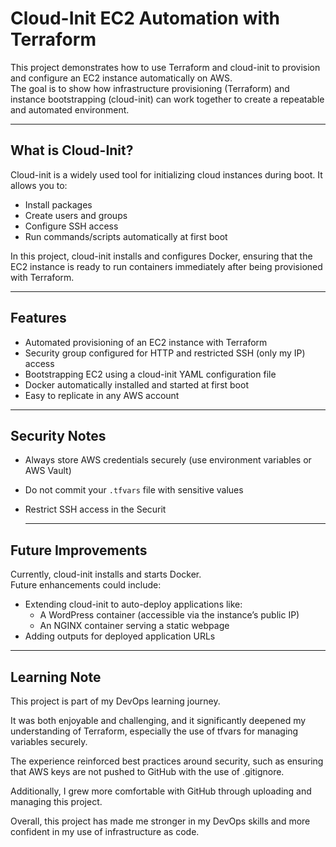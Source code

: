 #  Cloud-Init EC2 Automation with Terraform

This project demonstrates how to use Terraform and cloud-init to provision and configure an EC2 instance automatically on AWS.  
The goal is to show how infrastructure provisioning (Terraform) and instance bootstrapping (cloud-init) can work together to create a repeatable and automated environment.

---

##  What is Cloud-Init?

Cloud-init is a widely used tool for initializing cloud instances during boot. It allows you to:  

- Install packages  
- Create users and groups  
- Configure SSH access  
- Run commands/scripts automatically at first boot  

In this project, cloud-init installs and configures Docker, ensuring that the EC2 instance is ready to run containers immediately after being provisioned with Terraform.

---

##  Features

- Automated provisioning of an EC2 instance with Terraform  
- Security group configured for HTTP and restricted SSH (only my IP) access  
- Bootstrapping EC2 using a cloud-init YAML configuration file  
- Docker automatically installed and started at first boot  
- Easy to replicate in any AWS account  

---

##  Security Notes

- Always store AWS credentials securely (use environment variables or AWS Vault)  
- Do not commit your `.tfvars` file with sensitive values  
- Restrict SSH access in the Securit

  ---

##  Future Improvements

Currently, cloud-init installs and starts Docker.  
Future enhancements could include:  

- Extending cloud-init to auto-deploy applications like:  
  - A WordPress container (accessible via the instance’s public IP)  
  - An NGINX container serving a static webpage  
- Adding outputs for deployed application URLs    

---

##  Learning Note

This project is part of my DevOps learning journey.  

It was both enjoyable and challenging, and it significantly deepened my understanding of Terraform, especially the use of tfvars for managing variables securely.  

The experience reinforced best practices around security, such as ensuring that AWS keys are not pushed to GitHub with the use of .gitignore.  

Additionally, I grew more comfortable with GitHub through uploading and managing this project.  

Overall, this project has made me stronger in my DevOps skills and more confident in my use of infrastructure as code.

